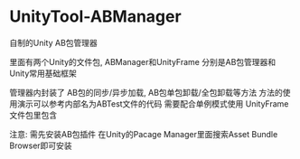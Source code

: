 # UnityTool-ABManager
自制的Unity AB包管理器

里面有两个Unity的文件包, ABManager和UnityFrame
分别是AB包管理器和Unity常用基础框架

管理器内封装了 AB包的同步/异步加载, AB包单包卸载/全包卸载等方法
方法的使用演示可以参考内部名为ABTest文件的代码
需要配合单例模式使用 UnityFrame文件包里包含

注意:
需先安装AB包插件
在Unity的Pacage Manager里面搜索Asset Bundle Browser即可安装
